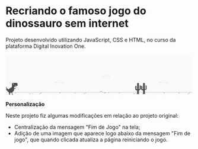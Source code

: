 # Recriando o famoso jogo do dinossauro sem internet

Projeto desenvolvido utilizando JavaScript, CSS e HTML, no curso da plataforma Digital Inovation One.

<img src = "img/example.png">



**Personalização**

Neste projeto fiz algumas modificações em relação ao projeto original:
* Centralização da mensagem "Fim de Jogo" na tela;
* Adição de uma imagem que aparece logo abaixo da mensagem "Fim de jogo", que quando clicada atualiza a página reiniciando o jogo.